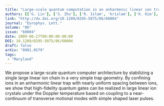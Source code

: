 ```yaml
---
title: "Large-scale quantum computation in an anharmonic linear ion trap"
authors: [['G. Lin'], ['S. Zhu'], ['R. Islam', 'krislam'], ['K. Kim'], ['M. Chang'], ['S. Korenblit'], ['C. Monroe'], ['L. Duan']]
link: "http://dx.doi.org/10.1209/0295-5075/86/60004"
journal: "Europhys. Lett."
volume: "86"
issue: "60004"
date: 2009-06-27T00:00:00-00:00
DOI: 10.1209/0295-5075/86/60004
draft: false
arXiv: "0901.0579"
tags:
 - "Maryland"
---
```



We propose a large-scale quantum computer architecture by stabilizing a
single large linear ion chain in a very simple trap geometry. By confining ions
in an anharmonic linear trap with nearly uniform spacing between ions, we show
that high-fidelity quantum gates can be realized in large linear ion crystals
under the Doppler temperature based on coupling to a near-continuum of
transverse motional modes with simple shaped laser pulses.
